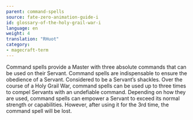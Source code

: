 ```yaml
---
parent: command-spells
source: fate-zero-animation-guide-i
id: glossary-of-the-holy-grail-war-i
language: en
weight: 4
translation: "RHuot"
category:
- magecraft-term
---
```


Command spells provide a Master with three absolute commands that can be used on their Servant. Command spells are indispensable to ensure the obedience of a Servant. Considered to be a Servant’s shackles. Over the course of a Holy Grail War, command spells can be used up to three times to compel Servants with an undefiable command. Depending on how they are used, command spells can empower a Servant to exceed its normal strength or capabilities. However, after using it for the 3rd time, the command spell will be lost.
